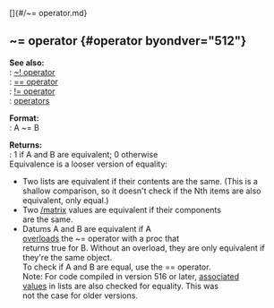 []{#/~= operator.md}    
## \~= operator {#operator byondver="512"}    
**See also:**    
:   [\~! operator](/operator/~!)    
:   [== operator](/operator/==)    
:   [!= operator](/operator/!=)    
:   [operators](/operator)    
<!-- -->    
**Format:**    
:   A \~= B    
<!-- -->    
**Returns:**    
:   1 if A and B are equivalent; 0 otherwise    
Equivalence is a looser version of equality:    
-   Two lists are equivalent if their contents are the same. (This is a    
    shallow comparison, so it doesn\'t check if the Nth items are also    
    equivalent, only equal.)    
-   Two [/matrix](/matrix) values are equivalent if their components    
    are the same.    
-   Datums A and B are equivalent if A    
    [overloads](/operator/overload) the \~= operator with a proc that    
    returns true for B. Without an overload, they are only equivalent if    
    they\'re the same object.    
To check if A and B are equal, use the == operator.    
Note: For code compiled in version 516 or later, [associated    
values](/list/assoc) in lists are also checked for equality. This was    
not the case for older versions.  